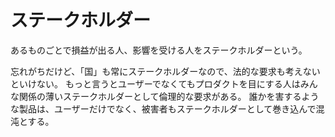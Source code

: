 # ステークホルダー

あるものごとで損益が出る人、影響を受ける人をステークホルダーという。

忘れがちだけど、「国」も常にステークホルダーなので、法的な要求も考えないといけない。
もっと言うとユーザーでなくてもプロダクトを目にする人はみんな関係の薄いステークホルダーとして倫理的な要求がある。
誰かを害するような製品は、ユーザーだけでなく、被害者もステークホルダーとして巻き込んで混沌とする。
